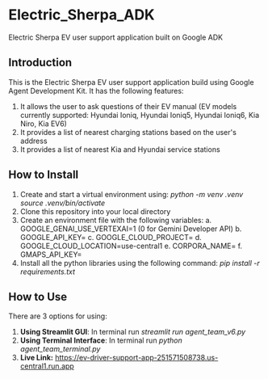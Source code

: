 # Electric_Sherpa_ADK
Electric Sherpa EV user support application built on Google ADK

## Introduction
This is the Electric Sherpa EV user support application build using Google Agent Development Kit.
It has the following features:
1. It allows the user to ask questions of their EV manual (EV models currently supported: Hyundai Ioniq, Hyundai Ioniq5, Hyundai Ioniq6, Kia Niro, Kia EV6)
2. It provides a list of nearest charging stations based on the user's address
3. It provides a list of nearest Kia and Hyundai service stations

## How to Install

1. Create and start a virtual environment using:
_python -m venv .venv_
_source .venv/bin/activate_
2. Clone this repository into your local directory
3. Create an environment file with the following variables:
  a.  GOOGLE_GENAI_USE_VERTEXAI=1 (0 for Gemini Developer API)
  b.  GOOGLE_API_KEY=<your Gemini API Key>
  c.  GOOGLE_CLOUD_PROJECT=<your cloud project ID>
  d.  GOOGLE_CLOUD_LOCATION=use-central1
  e.  CORPORA_NAME=<your RAG corpus name with the embeddings for the manual>
  f.  GMAPS_API_KEY=<your Google Maps API key>
4. Install all the python libraries using the following command:
  _pip install -r requirements.txt_

## How to Use

There are 3 options for using:
1. **Using Streamlit GUI**: In terminal run
    _streamlit run agent_team_v6.py_
2. **Using Terminal Interface**: In terminal run
    _python agent_team_terminal.py_
3. **Live Link:**
    https://ev-driver-support-app-251571508738.us-central1.run.app
   
